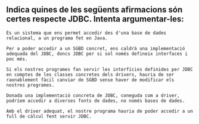 ## Indica quines de les següents afirmacions són certes respecte JDBC. Intenta argumentar-les:

    És un sistema que ens permet accedir des d'una base de dades relacional, a un programa fet en Java.

    Per a poder accedir a un SGBD concret, ens caldrà una implementació adequada del JDBC, doncs JDBC per si sol només defineix interfaces i poc més.

    Si els nostres programes fan servir les interfícies definides per JDBC en comptes de les classes concretes dels drivers, hauria de ser raonablement fàcil canviar de SGBD sense haver de modificar els nostres programes.

    Donada una implementació concreta de JDBC, coneguda com a driver, podríem accedir a diverses fonts de dades, no només bases de dades.

    Amb el driver adequat, el nostre programa hauria de poder accedir a un full de càlcul fent servir JDBC.

